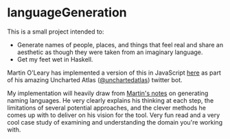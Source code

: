 # languageGeneration

This is a small project intended to: 

  * Generate names of people, places, and things that feel real and share an aesthetic as though they were taken from an imaginary language.
  * Get my feet wet in Haskell. 

Martin O'Leary has implemented a version of this in JavaScript [here](https://github.com/mewo2/naming-language) as part of his amazing Uncharted Atlas ([@unchartedatlas](https://twitter.com/unchartedatlas)) twitter bot. 

My implementation will heavily draw from [Martin's notes](https://mewo2.com/notes/naming-language/) on generating naming languages. He very clearly explains his thinking at each step, the limitations of several potential approaches, and the clever methods he comes up with to deliver on his vision for the tool. Very fun read and a very cool case study of examining and understanding the domain you're working with. 
